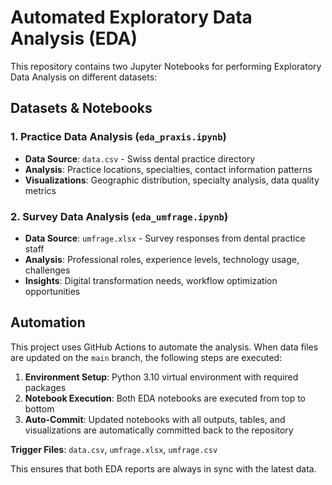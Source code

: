# Automated Exploratory Data Analysis (EDA)

This repository contains two Jupyter Notebooks for performing Exploratory Data Analysis on different datasets:

## Datasets & Notebooks

### 1. Practice Data Analysis (`eda_praxis.ipynb`)
- **Data Source**: `data.csv` - Swiss dental practice directory
- **Analysis**: Practice locations, specialties, contact information patterns
- **Visualizations**: Geographic distribution, specialty analysis, data quality metrics

### 2. Survey Data Analysis (`eda_umfrage.ipynb`)
- **Data Source**: `umfrage.xlsx` - Survey responses from dental practice staff
- **Analysis**: Professional roles, experience levels, technology usage, challenges
- **Insights**: Digital transformation needs, workflow optimization opportunities

## Automation

This project uses GitHub Actions to automate the analysis. When data files are updated on the `main` branch, the following steps are executed:

1. **Environment Setup**: Python 3.10 virtual environment with required packages
2. **Notebook Execution**: Both EDA notebooks are executed from top to bottom
3. **Auto-Commit**: Updated notebooks with all outputs, tables, and visualizations are automatically committed back to the repository

**Trigger Files**: `data.csv`, `umfrage.xlsx`, `umfrage.csv`

This ensures that both EDA reports are always in sync with the latest data.
